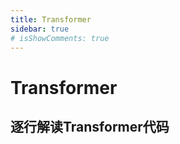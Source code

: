 ```yaml
---
title: Transformer
sidebar: true
# isShowComments: true
---
```

# Transformer

<ClientOnly>
<title-pv/>
</ClientOnly>


## 逐行解读Transformer代码





<ClientOnly>
  <leave/>
</ClientOnly/>


